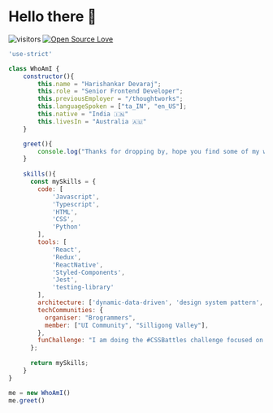 # Hello there 👋

![visitors](https://visitor-badge.laobi.icu/badge?page_id=Hari-Shankar-3296)
[![Open Source Love](https://badges.frapsoft.com/os/v3/open-source.svg?v=103)](https://github.com/ellerbrock/open-source-badges/)


```javascript
'use-strict'

class WhoAmI {
    constructor(){
        this.name = "Harishankar Devaraj";
        this.role = "Senior Frontend Developer";
        this.previousEmployer = "/thoughtworks";
        this.languageSpoken = ["ta_IN", "en_US"];
        this.native = "India 🇮🇳"
        this.livesIn = "Australia 🇦🇺"
    }

    greet(){
        console.log("Thanks for dropping by, hope you find some of my work interesting.")
    }
    
    skills(){
      const mySkills = {
        code: [
            'Javascript',
            'Typescript',
            'HTML',
            'CSS',
            'Python'
        ],
        tools: [ 
            'React', 
            'Redux',
            'ReactNative',
            'Styled-Components',
            'Jest',
            'testing-library'
        ],
        architecture: ['dynamic-data-driven', 'design system pattern', 'mobile-first-approach'],
        techCommunities: {
          organiser: "Brogrammers",
          member: ["UI Community", "Silligong Valley"],
        },
        funChallenge: "I am doing the #CSSBattles challenge focused on CSS Fun"
      };
      
      return mySkills;
    }
}

me = new WhoAmI()
me.greet()
```
